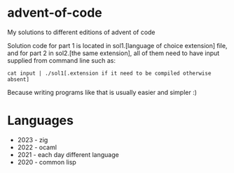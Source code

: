 # advent-of-code

My solutions to different editions of advent of code

Solution code for part 1 is located in sol1.\[language of choice
extension\] file, and for part 2 in sol2.\[the same extension\],
all of them need to have input supplied from command line such
as:

```
cat input | ./sol1[.extension if it need to be compiled otherwise absent]
```

Because writing programs like that is usually easier and simpler
:)

# Languages

- 2023 - zig
- 2022 - ocaml
- 2021 - each day different language
- 2020 - common lisp
